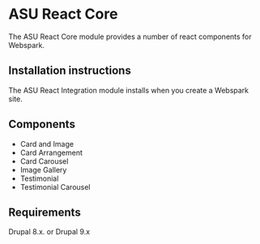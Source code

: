 # ASU React Core

The ASU React Core module provides a number of react components for Webspark.

## Installation instructions
The ASU React Integration module installs when you create a Webspark site.

## Components
- Card and Image
- Card Arrangement
- Card Carousel
- Image Gallery
- Testimonial
- Testimonial Carousel

## Requirements

Drupal 8.x. or Drupal 9.x
